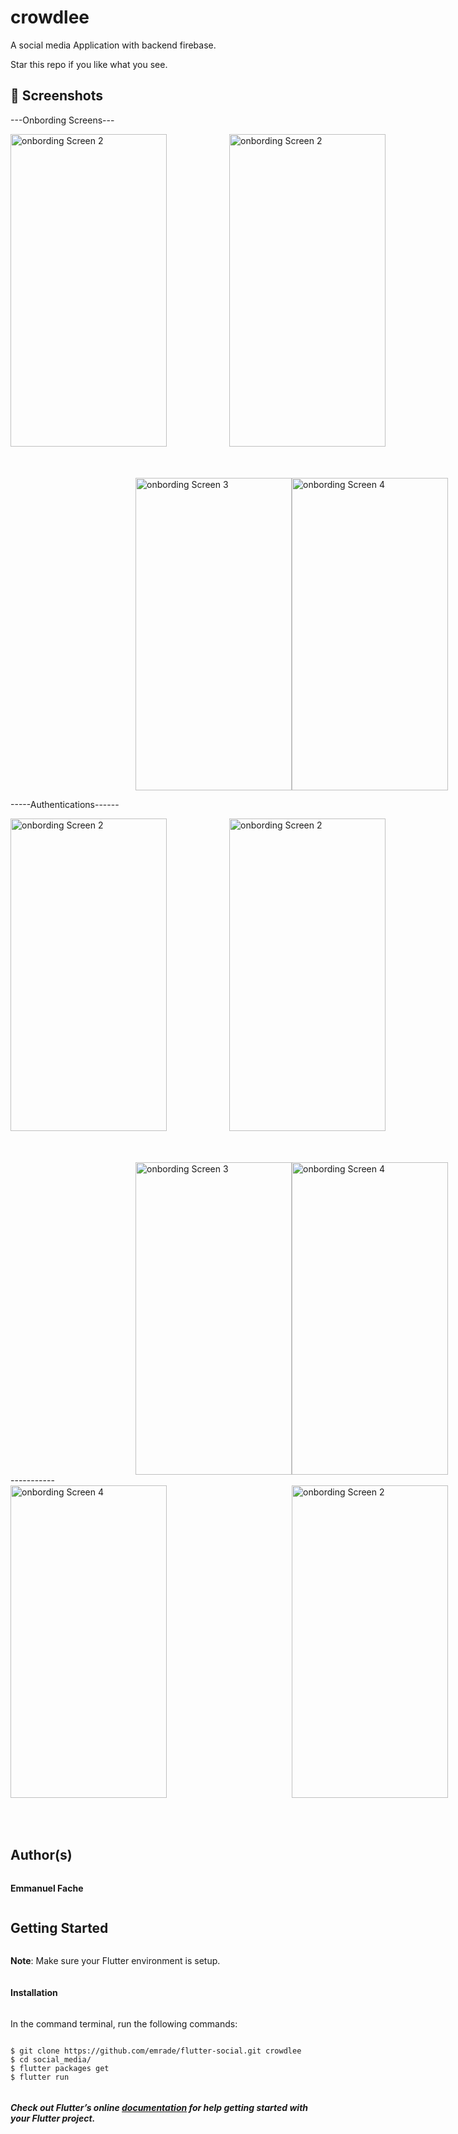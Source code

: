 # crowdlee

A social media Application with backend firebase.



Star this repo if you like what you see.


## 📸 Screenshots
---Onbording Screens---
<div style="display:flex;flex-direction:column;">
<div style="display:flex;margin-bottom:50px;">

<img src="https://user-images.githubusercontent.com/62006307/223393100-0f56b6e0-cdf0-47c9-b10b-97d0387248f2.png" alt="onbording Screen 2" style="width:250px;height:500px;margin-right:100px;">

  <img src="https://user-images.githubusercontent.com/62006307/223388302-75bbe25e-dc9e-4201-9765-3a495c34e2be.png" alt="onbording Screen 2" style="width:250px;height:500px;margin-right:100px;">
  
  
</div>

<div style="display:flex;">
  <img src="https://user-images.githubusercontent.com/62006307/223388332-14c480c8-103a-46af-a6ae-2f18246e614f.png" alt="onbording Screen 3" style="width:250px;height:500px;margin-left:200px;">
  <img src="https://user-images.githubusercontent.com/62006307/223388347-0ac27def-e4bf-488c-90b9-ad25bca48c97.png" alt="onbording Screen 4" style="width:250px;height:500px;margin-right:200px;">
  
</div>
</div>

 -----Authentications------
<div style="display:flex;flex-direction:column;">
<div style="display:flex;margin-bottom:50px;">

<img src="https://user-images.githubusercontent.com/62006307/223388379-de507560-6019-4d51-ad94-256819e193b9.png" alt="onbording Screen 2" style="width:250px;height:500px;margin-right:100px;">

  <img src="https://user-images.githubusercontent.com/62006307/223388391-eaf11620-949c-4342-b73b-0f2db6829654.png" alt="onbording Screen 2" style="width:250px;height:500px;margin-right:100px;">
  
  
</div>

<div style="display:flex;">
  <img src="https://user-images.githubusercontent.com/62006307/223388395-b66b6c09-9c17-4de1-90b9-684ba2bdf482.png" alt="onbording Screen 3" style="width:250px;height:500px;margin-left:200px;">
  <img src="https://user-images.githubusercontent.com/62006307/223388422-c96514ea-b307-4c8f-876a-0b626840eeee.png" alt="onbording Screen 4" style="width:250px;height:500px;margin-right:200px;">
  
</div>
</div>
-----------
<div style="display:flex;flex-direction:column;">
<div style="display:flex;margin-bottom:50px;">

<img src="https://user-images.githubusercontent.com/62006307/223388430-51f3def5-9101-4fec-bf07-40e50855bc00.png" alt="onbording Screen 4" style="width:250px;height:500px;margin-right:200px;">

  <img src="https://user-images.githubusercontent.com/62006307/223403087-2f469524-21d0-4098-a362-6bec43dd1dc5.png" alt="onbording Screen 2" style="width:250px;height:500px;margin-right:100px;">
  
  

</div>


## Author(s)
**Emmanuel Fache**

## Getting Started

**Note**: Make sure your Flutter environment is setup.
#### Installation

In the command terminal, run the following commands:

    $ git clone https://github.com/emrade/flutter-social.git crowdlee
    $ cd social_media/
    $ flutter packages get
    $ flutter run

##### Check out Flutter’s online [documentation](http://flutter.io/) for help getting started with your Flutter project.

